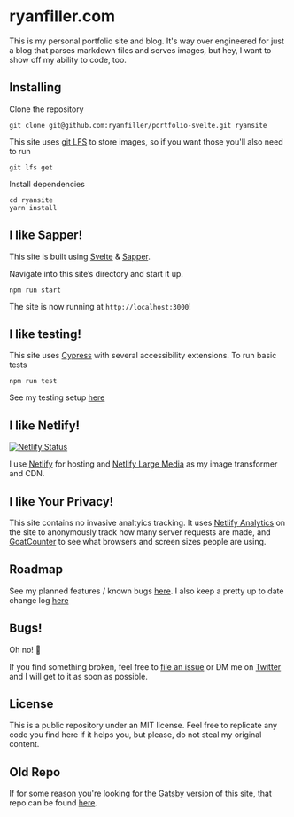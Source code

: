 # ryanfiller.com

This is my personal portfolio site and blog. It's way over engineered for just a blog that parses markdown files and serves images, but hey, I want to show off my ability to code, too.

## Installing

Clone the repository

```shell
git clone git@github.com:ryanfiller/portfolio-svelte.git ryansite
```

This site uses [git LFS](https://git-lfs.github.com/) to store images, so if you want those you'll also need to run

```shell
git lfs get
```

Install dependencies

```shell
cd ryansite
yarn install
```

## I like Sapper!

This site is built using [Svelte](https://svelte.dev/) & [Sapper](https://sapper.svelte.dev/).

Navigate into this site’s directory and start it up.

```shell
npm run start
```

The site is now running at `http://localhost:3000`!

## I like testing!

This site uses [Cypress](https://www.cypress.io/) with several accessibility extensions. To run basic tests

```shell
npm run test
```

See my testing setup [here](https://github.com/ryanfiller/portfolio-svelte/tree/main/cypress)

## I like Netlify!

[![Netlify Status](https://api.netlify.com/api/v1/badges/2a2468bd-7002-493e-a56d-1ddc2ffd2efc/deploy-status)](https://app.netlify.com/sites/ryanfiller-svelte/deploys)

I use [Netlify](https://www.netlify.com/) for hosting and [Netlify Large Media](https://www.netlify.com/products/large-media/) as my image transformer and CDN.

## I like Your Privacy!
This site contains no invasive analtyics tracking. It uses  [Netlify Analytics](https://www.netlify.com/products/analytics/) on the site to anonymously track how many server requests are made, and [GoatCounter](https://www.goatcounter.com/) to see what browsers and screen sizes people are using.

## Roadmap

See my planned features / known bugs [here](https://github.com/ryanfiller/portfolio-svelte/projects/1).
I also keep a pretty up to date change log [here](http://ryanfiller.com/changes)

## Bugs!

Oh no! 🐜

If you find something broken, feel free to [file an issue](https://github.com/ryanfiller/portfolio-svelte/issues) or DM me on [Twitter](https://twitter.com/ryanfiller_) and I will get to it as soon as possible.

## License

This is a public repository under an MIT license. Feel free to replicate any code you find here if it helps you, but please, do not steal my original content.

## Old Repo

If for some reason you're looking for the [Gatsby](https://www.gatsbyjs.com/) version of this site, that repo can be found [here](https://github.com/ryanfiller/portfolio-gatsby-v2).
